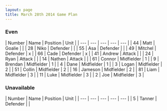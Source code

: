 ```yaml
---
layout: page
title: March 28th 2014 Game Plan
---
```


### Even

| Number |  Name |  Position |  Unit | 
| --- |  --- |  ---  |  --- |  --- | 
| 44 |  Matt      |  Goalie     |   |
| 28 |  Niko      |  Defender   |   | 
| 55 |  Asa       |  Defender   |   | 
| 49 |  Mitchel   |  Defender   | x |
| 66 |  Cade      |  Defender   | x | 
| 41 |  Andrew    |  Attack     |   | 
| 24 |  Ryan      |  Attack     |   | 
| 14 |  Nathen    |  Attack     |   | 
| 61 |  Connor    |  Midfielder | 1 | 
| 9  |  Brendan   |  Midfielder | 1 | 
| 4  |  Dane      |  Midfielder | 1 | 
| 3  |  Logan     |  Midfielder | 2 | 
| 51 |  Collin    |  Midfielder | 2 | 
| 16 |  Jameson   |  Midfielder | 2 | 
| 81 |  Liam      |  Midfielder | 3 | 
| 11 |  Luke      |  Midfielder | 3 | 
| 2  |  Joe       |  Midfielder | 3 |  

### Unavailable

| Number |  Name |  Position |  Unit | 
| --- |  --- |  ---  |  --- |  --- | 
| 5  |  Tanner    |  Defender   |   | 